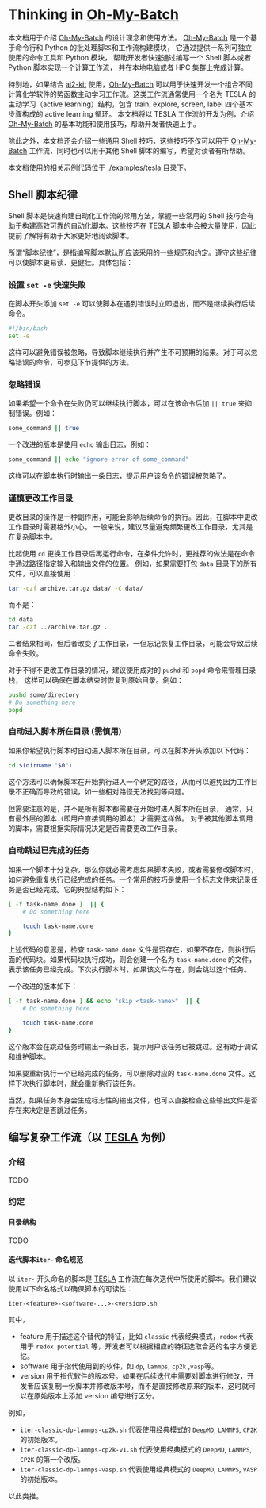 # Thinking in [Oh-My-Batch]

本文档用于介绍 [Oh-My-Batch] 的设计理念和使用方法。
[Oh-My-Batch] 是一个基于命令行和 Python 的批处理脚本和工作流构建模块，
它通过提供一系列可独立使用的命令工具和 Python 模块，
帮助开发者快速通过编写一个 Shell 脚本或者 Python 脚本实现一个计算工作流，
并在本地电脑或者 HPC 集群上完成计算。

特别地，如果结合 [ai2-kit] 使用，[Oh-My-Batch] 可以用于快速开发一个组合不同计算化学软件的势函数主动学习工作流。这类工作流通常使用一个名为 TESLA 的主动学习（active learning）结构，包含 train, explore, screen, label 四个基本步骤构成的 active learning 循环。 本文档将以 TESLA 工作流的开发为例，介绍 [Oh-My-Batch] 的基本功能和使用技巧，帮助开发者快速上手。

除此之外，本文档还会介绍一些通用 Shell 技巧，这些技巧不仅可以用于 [Oh-My-Batch] 工作流，同时也可以用于其他 Shell 脚本的编写，希望对读者有所帮助。

本文档使用的相关示例代码位于 [./examples/tesla](../examples/tesla/) 目录下。


## Shell 脚本纪律
Shell 脚本是快速构建自动化工作流的常用方法，掌握一些常用的 Shell 技巧会有助于构建高效可靠的自动化脚本。这些技巧在 [TESLA] 脚本中会被大量使用，因此提前了解将有助于大家更好地阅读脚本。

所谓“脚本纪律”，是指编写脚本默认所应该采用的一些规范和约定。遵守这些纪律可以使脚本更易读、更健壮。具体包括：

### 设置 `set -e` 快速失败
在脚本开头添加 `set -e` 可以使脚本在遇到错误时立即退出，而不是继续执行后续命令。

```bash
#!/bin/bash
set -e 
```
这样可以避免错误被忽略，导致脚本继续执行并产生不可预期的结果。对于可以忽略错误的命令，可参见下节提供的方法。

### 忽略错误
如果希望一个命令在失败仍可以继续执行脚本，可以在该命令后加 `|| true` 来抑制错误。例如：

```bash
some_command || true
```

一个改进的版本是使用 `echo` 输出日志，例如：

```bash
some_command || echo "ignore error of some_command"
```
这样可以在脚本执行时输出一条日志，提示用户该命令的错误被忽略了。

### 谨慎更改工作目录

更改目录的操作是一种副作用，可能会影响后续命令的执行。因此，在脚本中更改工作目录时需要格外小心。
一般来说，建议尽量避免频繁更改工作目录，尤其是在复杂脚本中。

比起使用 `cd` 更换工作目录后再运行命令，在条件允许时，更推荐的做法是在命令中通过路径指定输入和输出文件的位置。
例如，如果需要打包 `data` 目录下的所有文件，可以直接使用：

```bash
tar -czf archive.tar.gz data/ -C data/
```
而不是：

```bash
cd data
tar -czf ../archive.tar.gz .
```

二者结果相同，但后者改变了工作目录，一但忘记恢复工作目录，可能会导致后续命令失败。

对于不得不更改工作目录的情况，建议使用成对的 `pushd` 和 `popd` 命令来管理目录栈，
这样可以确保在脚本结束时恢复到原始目录。例如：

```bash
pushd some/directory
# Do something here
popd
```

### 自动进入脚本所在目录 (需慎用)
如果你希望执行脚本时自动进入脚本所在目录，可以在脚本开头添加以下代码：

```bash
cd $(dirname "$0")
```

这个方法可以确保脚本在开始执行进入一个确定的路径，从而可以避免因为工作目录不正确而导致的错误，如一些相对路径无法找到等问题。

但需要注意的是，并不是所有脚本都需要在开始时进入脚本所在目录，
通常，只有最外层的脚本（即用户直接调用的脚本）才需要这样做。
对于被其他脚本调用的脚本，需要根据实际情况决定是否需要更改工作目录。


### 自动跳过已完成的任务
如果一个脚本十分复杂，那么你就必需考虑如果脚本失败，或者需要修改脚本时，如何避免重复执行已经完成的任务。一个常用的技巧是使用一个标志文件来记录任务是否已经完成。它的典型结构如下：

```bash
[ -f task-name.done ]  || {
    # Do something here

    touch task-name.done
}

```
上述代码的意思是，检查 `task-name.done` 文件是否存在，如果不存在，则执行后面的代码块。如果代码块执行成功，则会创建一个名为 `task-name.done` 的文件，表示该任务已经完成。下次执行脚本时，如果该文件存在，则会跳过这个任务。

一个改进的版本如下：

```bash
[ -f task-name.done ] && echo "skip <task-name>"  || {
    # Do something here

    touch task-name.done
}
```

这个版本会在跳过任务时输出一条日志，提示用户该任务已被跳过。这有助于调试和维护脚本。

如果要重新执行一个已经完成的任务，可以删除对应的 `task-name.done` 文件。这样下次执行脚本时，就会重新执行该任务。

当然，如果任务本身会生成标志性的输出文件，也可以直接检查这些输出文件是否存在来决定是否跳过任务。


## 编写复杂工作流（以 [TESLA] 为例）
### 介绍
TODO

### 约定
#### 目录结构
TODO

#### 迭代脚本`iter-` 命名规范
以 `iter-` 开头命名的脚本是 [TESLA] 工作流在每次迭代中所使用的脚本。我们建议使用以下命名格式以确保脚本的可读性：

`iter-<feature>-<software-...>-<version>.sh`

其中，
* feature 用于描述这个替代的特征，比如 `classic` 代表经典模式，`redox` 代表用于 `redox potential` 等，开发者可以根据相应的特征选取合适的名字方便记忆。
* software 用于指代使用到的软件，如 `dp`, `lammps`, `cp2k` ,`vasp`等。
* version 用于指代软件的版本号。如果在后续迭代中需要对脚本进行修改，开发者应该复制一份脚本并修改版本号，而不是直接修改原来的版本，这时就可以在原始版本上添加 version 编号进行区分。

例如，
* `iter-classic-dp-lammps-cp2k.sh` 代表使用经典模式的 `DeepMD`, `LAMMPS`, `CP2K` 的初始版本。
* `iter-classic-dp-lammps-cp2k-v1.sh` 代表使用经典模式的 `DeepMD`, `LAMMPS`, `CP2K` 的第一个改版。
* `iter-classic-dp-lammps-vasp.sh` 代表使用经典模式的 `DeepMD`, `LAMMPS`, `VASP` 的初始版本。

以此类推。

[Oh-My-Batch]: https://github.com/link89/oh-my-batch
[ai2-kit]: https://github.com/chenggroup/ai2-kit
[TESLA]: ../examples/tesla/
